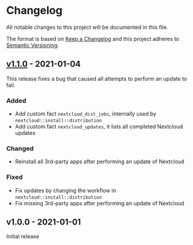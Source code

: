 # Changelog

All notable changes to this project will be documented in this file.

The format is based on [Keep a Changelog](http://keepachangelog.com/en/1.0.0/)
and this project adheres to [Semantic Versioning](http://semver.org/spec/v2.0.0.html).

## [v1.1.0] - 2021-01-04
This release fixes a bug that caused all attempts to perform an update to fail.

### Added
* Add custom fact `nextcloud_dist_jobs`, internally used by `nextcloud::install::distribution`
* Add custom fact `nextcloud_updates`, it lists all completed Nextcloud updates

### Changed
* Reinstall all 3rd-party apps after performing an update of Nextcloud

### Fixed
* Fix updates by changing the workflow in `nextcloud::install::distribution`
* Fix missing 3rd-party apps after performing an update of Nextcloud

## v1.0.0 - 2021-01-01
Initial release

[Unreleased]: https://github.com/markt-de/puppet-nextcloud/compare/v1.0.0...HEAD
[v1.1.0]: https://github.com/markt-de/puppet-nextcloud/compare/v1.0.0...v1.1.0
